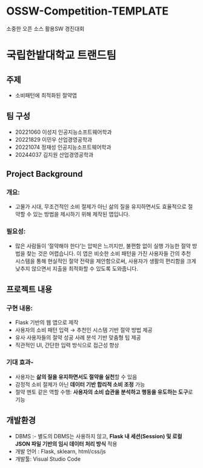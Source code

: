 # OSSW-Competition-TEMPLATE
소중한 오픈 소스 활용SW 경진대회 
# 국립한밭대학교 트랜드팀

## 주제 
- 소비패턴에 최적화된 절약앱
  
## 팀 구성 
- 20221060 이성지 인공지능소프트웨어학과
- 20221829 이민우 산업경영공학과
- 20221074 정재성 인공지능소프트웨어학과
- 20244037 김지원 산업경영공학과  

## Project Background
  ### 개요: 
   - 고물가 시대, 무조건적인 소비 절제가 아닌 삶의 질을 유지하면서도 효율적으로 절약할 수 있는 방법을 제시하기 위해 제작된 앱입니다.
  ### 필요성: 
   - 많은 사람들이 ‘절약해야 한다’는 압박은 느끼지만, 불편함 없이 실행 가능한 절약 방법을 찾는 것은 어렵습니다. 이 앱은 비슷한 소비 패턴을 가진 사용자들 간의 추천 시스템을 통해 현실적인 절약 전략을 제안함으로써, 사용자가 생활의 편리함을 크게 낮추지 않으면서 지출을 최적화할 수 있도록 도와줍니다.

    
## 프로젝트 내용
  ### 구현 내용:
  - Flask 기반의 웹 앱으로 제작  
  - 사용자의 소비 패턴 입력 → 추천인 시스템 기반 절약 방법 제공  
  - 유사 사용자들의 절약 성공 사례 분석 기반 맞춤형 팁 제공  
  - 직관적인 UI, 간단한 입력 방식으로 접근성 향상  

  ### 기대 효과-
  - 사용자는 **삶의 질을 유지하면서도 절약을 실천**할 수 있음  
  - 감정적 소비 절제가 아닌 **데이터 기반 합리적 소비 조정** 가능  
  - 절약 멘토 같은 역할 수행: **사용자의 소비 습관을 분석하고 행동을 유도하는 도구**로 기능  


## 개발환경
  - DBMS :- 별도의 DBMS는 사용하지 않고, **Flask 내 세션(Session) 및 로컬 JSON 파일 기반의 임시 데이터 처리 방식** 적용  
  - 개발 언어 : Flask, sklearn, html/css/js
  - 개발툴: Visual Studio Code

